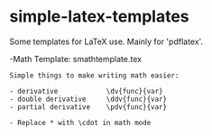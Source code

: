 # simple-latex-templates
Some templates for LaTeX use. Mainly for 'pdflatex'.

-Math Template: smathtemplate.tex

    Simple things to make writing math easier:
    
    - derivative            \dv{func}{var}
    - double derivative     \ddv{func}{var}
    - partial derivative    \pdv{func}{var}
    
    - Replace * with \cdot in math mode
    
    
